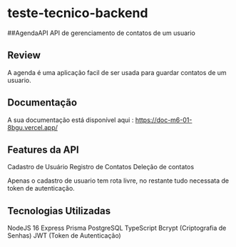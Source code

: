 # teste-tecnico-backend

##AgendaAPI
API de gerenciamento de contatos de um usuario

## Review
A agenda é uma aplicação facil de ser usada para guardar contatos de um usuario.

## Documentação
A sua documentação está disponível aqui : https://doc-m6-01-8bgu.vercel.app/

## Features da API
Cadastro de Usuário
Registro de Contatos
Deleção de contatos

Apenas o cadastro de usuario tem rota livre, no restante tudo necessata de token de autenticação.

## Tecnologias Utilizadas
NodeJS 16
Express
Prisma
PostgreSQL
TypeScript
Bcrypt (Criptografia de Senhas)
JWT (Token de Autenticação)
